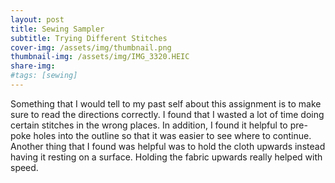 ```yaml
---
layout: post
title: Sewing Sampler
subtitle: Trying Different Stitches
cover-img: /assets/img/thumbnail.png
thumbnail-img: /assets/img/IMG_3320.HEIC
share-img: 
#tags: [sewing]
---
```


Something that I would tell to my past self about this assignment is to make sure to read the directions correctly. I found that I wasted a lot of time 
doing certain stitches in the wrong places. In addition, I found it helpful to pre-poke holes into the outline so that it was easier to see where to continue. Another thing that I found was helpful was to hold the cloth upwards instead having it resting on a surface. Holding the fabric upwards really helped with speed.
